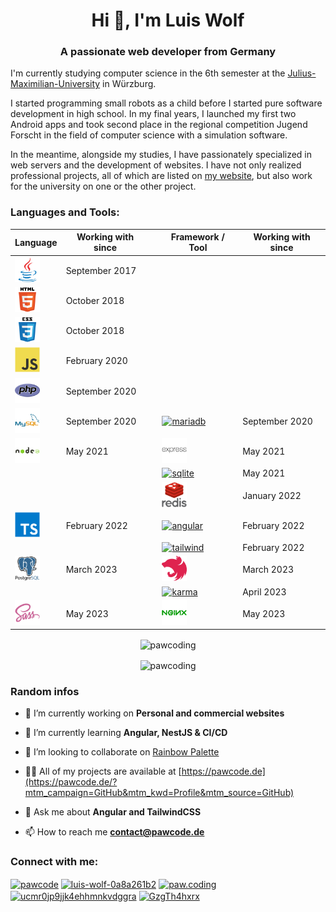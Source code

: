 <h1 align="center">Hi 👋, I'm Luis Wolf</h1>
<h3 align="center">A passionate web developer from Germany</h3>


I'm currently studying computer science in the 6th semester at the [Julius-Maximilian-University](https://www.informatik.uni-wuerzburg.de/) in Würzburg.

I started programming small robots as a child before I started pure software development in high school.
In my final years, I launched my first two Android apps and took second place in the regional competition Jugend Forscht in the field of computer science with a simulation software.

In the meantime, alongside my studies, I have passionately specialized in web servers and the development of websites.
I have not only realized professional projects, all of which are listed on [my website](https://pawcode.de/?mtm_campaign=GitHub&mtm_kwd=Profile&mtm_source=GitHub), but also work for the university on one or the other project.


<h3 align="left">Languages and Tools:</h3>

| Language | Working with since |   | Framework / Tool | Working with since |
| -------- | ------------------ | - | ---------------- | ------------------ |
| <a href="https://www.java.com" target="_blank" rel="noreferrer"> <img src="https://raw.githubusercontent.com/devicons/devicon/master/icons/java/java-original.svg" alt="java" width="40" height="40"/> </a> | September 2017
| <a href="https://www.w3.org/html/" target="_blank" rel="noreferrer"> <img src="https://raw.githubusercontent.com/devicons/devicon/master/icons/html5/html5-original-wordmark.svg" alt="html5" width="40" height="40"/> </a> | October 2018
| <a href="https://www.w3schools.com/css/" target="_blank" rel="noreferrer"> <img src="https://raw.githubusercontent.com/devicons/devicon/master/icons/css3/css3-original-wordmark.svg" alt="css3" width="40" height="40"/> </a> | October 2018
| <a href="https://developer.mozilla.org/en-US/docs/Web/JavaScript" target="_blank" rel="noreferrer"> <img src="https://raw.githubusercontent.com/devicons/devicon/master/icons/javascript/javascript-original.svg" alt="javascript" width="40" height="40"/> </a> | February 2020 |
| <a href="https://www.php.net" target="_blank" rel="noreferrer"> <img src="https://raw.githubusercontent.com/devicons/devicon/master/icons/php/php-original.svg" alt="php" width="40" height="40"/> </a> | September 2020 |
| <a href="https://www.mysql.com/" target="_blank" rel="noreferrer"> <img src="https://raw.githubusercontent.com/devicons/devicon/master/icons/mysql/mysql-original-wordmark.svg" alt="mysql" width="40" height="40"/> </a> | September 2020 | | <a href="https://mariadb.org/" target="_blank" rel="noreferrer"> <img src="https://www.vectorlogo.zone/logos/mariadb/mariadb-icon.svg" alt="mariadb" width="40" height="40"/> </a> | September 2020
| <a href="https://nodejs.org" target="_blank" rel="noreferrer"> <img src="https://raw.githubusercontent.com/devicons/devicon/master/icons/nodejs/nodejs-original-wordmark.svg" alt="nodejs" width="40" height="40"/> </a> | May 2021 | | <a href="https://expressjs.com" target="_blank" rel="noreferrer"> <img src="https://raw.githubusercontent.com/devicons/devicon/master/icons/express/express-original-wordmark.svg" alt="express" width="40" height="40"/> </a> | May 2021 |
| | | | <a href="https://www.sqlite.org/" target="_blank" rel="noreferrer"> <img src="https://www.vectorlogo.zone/logos/sqlite/sqlite-icon.svg" alt="sqlite" width="40" height="40"/> </a> | May 2021
| | | | <a href="https://redis.io" target="_blank" rel="noreferrer"> <img src="https://raw.githubusercontent.com/devicons/devicon/master/icons/redis/redis-original-wordmark.svg" alt="redis" width="40" height="40"/> </a> | January 2022 |
| <a href="https://www.typescriptlang.org/" target="_blank" rel="noreferrer"> <img src="https://raw.githubusercontent.com/devicons/devicon/master/icons/typescript/typescript-original.svg" alt="typescript" width="40" height="40"/> </a> | February 2022| | <a href="https://angular.io" target="_blank" rel="noreferrer"> <img src="https://angular.io/assets/images/logos/angular/angular.svg" alt="angular" width="40" height="40"/> </a> | February 2022 |
| | | | <a href="https://tailwindcss.com/" target="_blank" rel="noreferrer"> <img src="https://www.vectorlogo.zone/logos/tailwindcss/tailwindcss-icon.svg" alt="tailwind" width="40" height="40"/> </a> | February 2022 |
| <a href="https://www.postgresql.org" target="_blank" rel="noreferrer"> <img src="https://raw.githubusercontent.com/devicons/devicon/master/icons/postgresql/postgresql-original-wordmark.svg" alt="postgresql" width="40" height="40"/> </a> | March 2023 | | <a href="https://nestjs.com/" target="_blank" rel="noreferrer"> <img src="https://raw.githubusercontent.com/devicons/devicon/master/icons/nestjs/nestjs-plain.svg" alt="nestjs" width="40" height="40"/> </a> | March 2023 |
| | | | <a href="https://karma-runner.github.io/latest/index.html" target="_blank" rel="noreferrer"> <img src="https://raw.githubusercontent.com/detain/svg-logos/780f25886640cef088af994181646db2f6b1a3f8/svg/karma.svg" alt="karma" width="40" height="40"/> </a> | April 2023 |
| <a href="https://sass-lang.com" target="_blank" rel="noreferrer"> <img src="https://raw.githubusercontent.com/devicons/devicon/master/icons/sass/sass-original.svg" alt="sass" width="40" height="40"/> </a> | May 2023 | | <a href="https://www.nginx.com" target="_blank" rel="noreferrer"> <img src="https://raw.githubusercontent.com/devicons/devicon/master/icons/nginx/nginx-original.svg" alt="nginx" width="40" height="40"/> </a> | May 2023 |


<p align="center"><img align="center" src="https://github-readme-stats.vercel.app/api/top-langs?username=pawcoding&show_icons=true&locale=en&layout=compact&theme=algolia" alt="pawcoding" /></p>

<p align="center"><img align="center" src="https://github-readme-stats.vercel.app/api?username=pawcoding&show_icons=true&locale=en&count_private=true&theme=algolia&hide_title=true" alt="pawcoding" /></p>


<h3 align="left">Random infos</h3>

- 🔭 I’m currently working on **Personal and commercial websites**

- 🌱 I’m currently learning **Angular, NestJS & CI/CD**

- 👯 I’m looking to collaborate on [Rainbow Palette](https://github.com/pawcoding/rainbow-palette)

- 👨‍💻 All of my projects are available at [https://pawcode.de](https://pawcode.de/?mtm_campaign=GitHub&mtm_kwd=Profile&mtm_source=GitHub)

- 💬 Ask me about **Angular and TailwindCSS**

- 📫 How to reach me **contact@pawcode.de**


<h3 align="left">Connect with me:</h3>
<p align="left">
<a href="https://twitter.com/pawcode" target="blank"><img align="center" src="https://raw.githubusercontent.com/rahuldkjain/github-profile-readme-generator/master/src/images/icons/Social/twitter.svg" alt="pawcode" height="30" width="40" /></a>
<a href="https://linkedin.com/in/luis-wolf-0a8a261b2" target="blank"><img align="center" src="https://raw.githubusercontent.com/rahuldkjain/github-profile-readme-generator/master/src/images/icons/Social/linked-in-alt.svg" alt="luis-wolf-0a8a261b2" height="30" width="40" /></a>
<a href="https://instagram.com/paw.coding" target="blank"><img align="center" src="https://raw.githubusercontent.com/rahuldkjain/github-profile-readme-generator/master/src/images/icons/Social/instagram.svg" alt="paw.coding" height="30" width="40" /></a>
<a href="https://www.youtube.com/c/ucmr0jp9jjk4ehhmnkvdggra" target="blank"><img align="center" src="https://raw.githubusercontent.com/rahuldkjain/github-profile-readme-generator/master/src/images/icons/Social/youtube.svg" alt="ucmr0jp9jjk4ehhmnkvdggra" height="30" width="40" /></a>
<a href="https://discord.gg/GzgTh4hxrx" target="blank"><img align="center" src="https://raw.githubusercontent.com/rahuldkjain/github-profile-readme-generator/master/src/images/icons/Social/discord.svg" alt="GzgTh4hxrx" height="30" width="40" /></a>
</p>
